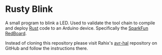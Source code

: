 # Rusty Blink

A small program to blink a LED.  Used to validate the tool chain to compile and
deploy [Rust](https://www.rust-lang.org/) code to an Arduino device.
Specifically the [SparkFun](https://www.sparkfun.com/)
[RedBoard](https://www.sparkfun.com/products/13975).

Instead of cloning this repository please visit Rahix's
[avr-hal](https://github.com/Rahix/avr-hal) repository on GitHub and follow the
instructions there.
